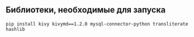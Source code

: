 ## Библиотеки, необходимые для запуска
```
pip install kivy kivymd==1.2.0 mysql-connector-python transliterate hashlib
```
